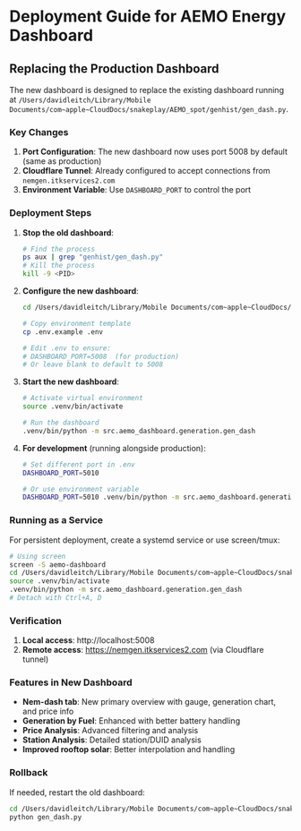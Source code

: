 # Deployment Guide for AEMO Energy Dashboard

## Replacing the Production Dashboard

The new dashboard is designed to replace the existing dashboard running at `/Users/davidleitch/Library/Mobile Documents/com~apple~CloudDocs/snakeplay/AEMO_spot/genhist/gen_dash.py`.

### Key Changes

1. **Port Configuration**: The new dashboard now uses port 5008 by default (same as production)
2. **Cloudflare Tunnel**: Already configured to accept connections from `nemgen.itkservices2.com`
3. **Environment Variable**: Use `DASHBOARD_PORT` to control the port

### Deployment Steps

1. **Stop the old dashboard**:
   ```bash
   # Find the process
   ps aux | grep "genhist/gen_dash.py"
   # Kill the process
   kill -9 <PID>
   ```

2. **Configure the new dashboard**:
   ```bash
   cd /Users/davidleitch/Library/Mobile Documents/com~apple~CloudDocs/snakeplay/AEMO_spot/aemo-energy-dashboard
   
   # Copy environment template
   cp .env.example .env
   
   # Edit .env to ensure:
   # DASHBOARD_PORT=5008  (for production)
   # Or leave blank to default to 5008
   ```

3. **Start the new dashboard**:
   ```bash
   # Activate virtual environment
   source .venv/bin/activate
   
   # Run the dashboard
   .venv/bin/python -m src.aemo_dashboard.generation.gen_dash
   ```

4. **For development** (running alongside production):
   ```bash
   # Set different port in .env
   DASHBOARD_PORT=5010
   
   # Or use environment variable
   DASHBOARD_PORT=5010 .venv/bin/python -m src.aemo_dashboard.generation.gen_dash
   ```

### Running as a Service

For persistent deployment, create a systemd service or use screen/tmux:

```bash
# Using screen
screen -S aemo-dashboard
cd /Users/davidleitch/Library/Mobile Documents/com~apple~CloudDocs/snakeplay/AEMO_spot/aemo-energy-dashboard
source .venv/bin/activate
.venv/bin/python -m src.aemo_dashboard.generation.gen_dash
# Detach with Ctrl+A, D
```

### Verification

1. **Local access**: http://localhost:5008
2. **Remote access**: https://nemgen.itkservices2.com (via Cloudflare tunnel)

### Features in New Dashboard

- **Nem-dash tab**: New primary overview with gauge, generation chart, and price info
- **Generation by Fuel**: Enhanced with better battery handling
- **Price Analysis**: Advanced filtering and analysis
- **Station Analysis**: Detailed station/DUID analysis
- **Improved rooftop solar**: Better interpolation and handling

### Rollback

If needed, restart the old dashboard:
```bash
cd /Users/davidleitch/Library/Mobile Documents/com~apple~CloudDocs/snakeplay/AEMO_spot/genhist
python gen_dash.py
```